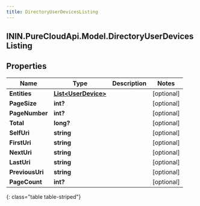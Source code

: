 ```yaml
---
title: DirectoryUserDevicesListing
---
```

## ININ.PureCloudApi.Model.DirectoryUserDevicesListing

## Properties

|Name | Type | Description | Notes|
|------------ | ------------- | ------------- | -------------|
| **Entities** | [**List&lt;UserDevice&gt;**](UserDevice.html) |  | [optional] |
| **PageSize** | **int?** |  | [optional] |
| **PageNumber** | **int?** |  | [optional] |
| **Total** | **long?** |  | [optional] |
| **SelfUri** | **string** |  | [optional] |
| **FirstUri** | **string** |  | [optional] |
| **NextUri** | **string** |  | [optional] |
| **LastUri** | **string** |  | [optional] |
| **PreviousUri** | **string** |  | [optional] |
| **PageCount** | **int?** |  | [optional] |
{: class="table table-striped"}


